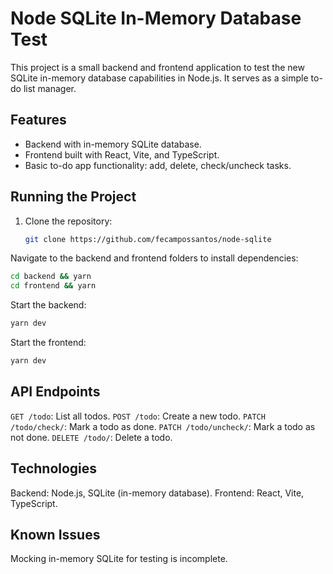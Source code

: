 # Node SQLite In-Memory Database Test

This project is a small backend and frontend application to test the new SQLite in-memory database capabilities in Node.js. It serves as a simple to-do list manager.

## Features

- Backend with in-memory SQLite database.
- Frontend built with React, Vite, and TypeScript.
- Basic to-do app functionality: add, delete, check/uncheck tasks.

## Running the Project

1. Clone the repository:
   ```bash
   git clone https://github.com/fecampossantos/node-sqlite
   ```
   
Navigate to the backend and frontend folders to install dependencies:
```bash
cd backend && yarn
cd frontend && yarn
```
Start the backend:
```bash
yarn dev
```
Start the frontend:
```bash
yarn dev
```

## API Endpoints
```GET /todo```: List all todos.
```POST /todo```: Create a new todo.
```PATCH /todo/check/```: Mark a todo as done.
```PATCH /todo/uncheck/```: Mark a todo as not done.
```DELETE /todo/```: Delete a todo.

## Technologies
Backend: Node.js, SQLite (in-memory database).
Frontend: React, Vite, TypeScript.

## Known Issues
Mocking in-memory SQLite for testing is incomplete.
